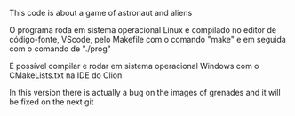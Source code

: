 This code is about a game of astronaut and aliens

O programa roda em sistema operacional Linux e compilado no editor de código-fonte, VScode, pelo Makefile com o comando "make" e em seguida com o comando de 
"./prog"

É possível compilar e rodar em sistema operacional Windows com o CMakeLists.txt na IDE do Clion

In this version there is actually a bug on the images of grenades and it will be fixed on the next git
